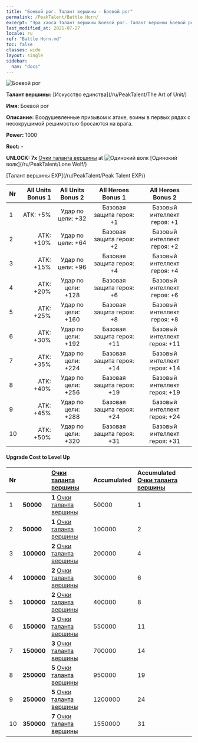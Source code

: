 ```yaml
---
title: "Боевой рог. Талант вершины - Боевой рог"
permalink: /PeakTalent/Battle Horn/
excerpt: "Эра хаоса Талант вершины Боевой рог. Талант вершины Боевой рог. Боевой рог"
last_modified_at: 2021-07-27
locale: ru
ref: "Battle Horn.md"
toc: false
classes: wide
layout: single
sidebar:
  nav: "docs"
---
```


  ![Боевой рог](/images/pt/talent_2004.png)

  **Талант вершины:** [Искусство единства](/ru/PeakTalent/The Art of Unit/)

  **Имя:** Боевой рог

  **Описание:** Воодушевленные призывом к атаке, воины в первых рядах с несокрушимой решимостью бросаются на врага.

  **Power:** 1000

  **Root:** -

  **UNLOCK: 7x** [Очки таланта вершины](/ItemsRU/con_934/) at ![Одинокий волк](/images/pt/talent_2001.png) [Одинокий волк](/ru/PeakTalent/Lone Wolf/)

  [Талант вершины EXP](/ru/PeakTalent/Peak Talent EXP/)

  | Nr | All Units Bonus 1 | All Units Bonus 2 | All Heroes Bonus 1 | All Heroes Bonus 2 |
  |:---|--------------:|:-------------:|:-------------:|:-------------:|
  | 1 | АТК: +5% | Удар по цели: +32 | Базовая защита героя: +1 | Базовый интеллект героя: +1 |
  | 2 | АТК: +10% | Удар по цели: +64 | Базовая защита героя: +2 | Базовый интеллект героя: +2 |
  | 3 | АТК: +15% | Удар по цели: +96 | Базовая защита героя: +4 | Базовый интеллект героя: +4 |
  | 4 | АТК: +20% | Удар по цели: +128 | Базовая защита героя: +6 | Базовый интеллект героя: +6 |
  | 5 | АТК: +25% | Удар по цели: +160 | Базовая защита героя: +8 | Базовый интеллект героя: +8 |
  | 6 | АТК: +30% | Удар по цели: +192 | Базовая защита героя: +11 | Базовый интеллект героя: +11 |
  | 7 | АТК: +35% | Удар по цели: +224 | Базовая защита героя: +14 | Базовый интеллект героя: +14 |
  | 8 | АТК: +40% | Удар по цели: +256 | Базовая защита героя: +19 | Базовый интеллект героя: +19 |
  | 9 | АТК: +45% | Удар по цели: +288 | Базовая защита героя: +24 | Базовый интеллект героя: +24 |
  | 10 | АТК: +50% | Удар по цели: +320 | Базовая защита героя: +31 | Базовый интеллект героя: +31 |


#### Upgrade Cost to Level Up

  | Nr | <i class="fas fa-coins"/> | [Очки таланта вершины](/ItemsRU/con_934/) | Accumulated <i class="fas fa-coins"/> | Accumulated [Очки таланта вершины](/ItemsRU/con_934/) |
  |:---|:--------------|:-------------|:-------------|:-------------|
  | 1 | **50000** | **1** [Очки таланта вершины](/ItemsRU/con_934/) | 50000 | 1 |
  | 2 | **50000** | **1** [Очки таланта вершины](/ItemsRU/con_934/) | 100000 | 2 |
  | 3 | **100000** | **2** [Очки таланта вершины](/ItemsRU/con_934/) | 200000 | 4 |
  | 4 | **100000** | **2** [Очки таланта вершины](/ItemsRU/con_934/) | 300000 | 6 |
  | 5 | **100000** | **2** [Очки таланта вершины](/ItemsRU/con_934/) | 400000 | 8 |
  | 6 | **150000** | **3** [Очки таланта вершины](/ItemsRU/con_934/) | 550000 | 11 |
  | 7 | **150000** | **3** [Очки таланта вершины](/ItemsRU/con_934/) | 700000 | 14 |
  | 8 | **250000** | **5** [Очки таланта вершины](/ItemsRU/con_934/) | 950000 | 19 |
  | 9 | **250000** | **5** [Очки таланта вершины](/ItemsRU/con_934/) | 1200000 | 24 |
  | 10 | **350000** | **7** [Очки таланта вершины](/ItemsRU/con_934/) | 1550000 | 31 |
